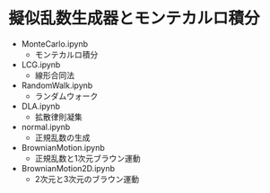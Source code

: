 # 擬似乱数生成器とモンテカルロ積分

- MonteCarlo.ipynb
  - モンテカルロ積分
- LCG.ipynb
  - 線形合同法
- RandomWalk.ipynb
  - ランダムウォーク
- DLA.ipynb
  - 拡散律則凝集
- normal.ipynb
  - 正規乱数の生成
- BrownianMotion.ipynb
  - 正規乱数と1次元ブラウン運動
- BrownianMotion2D.ipynb
  - 2次元と3次元のブラウン運動
